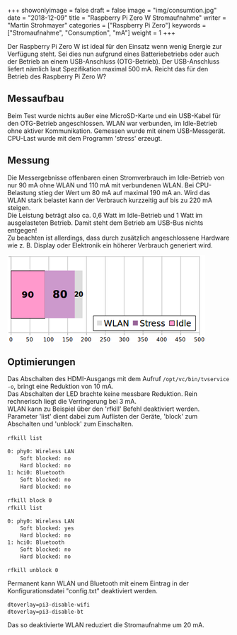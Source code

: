 +++
showonlyimage = false
draft = false
image = "img/consumtion.jpg"
date = "2018-12-09"
title = "Raspberry Pi Zero W Stromaufnahme"
writer = "Martin Strohmayer"
categories = ["Raspberry Pi Zero"] 
keywords = ["Stromaufnahme", "Consumption", "mA"]
weight = 1
+++


Der Raspberry Pi Zero W ist ideal für den Einsatz wenn wenig Energie zur Verfügung steht. Sei dies nun aufgrund eines Batteriebetriebs oder auch der Betrieb an einem USB-Anschluss (OTG-Betrieb). Der USB-Anschluss liefert nämlich laut Spezifikation maximal 500 mA. Reicht das für den Betrieb des Raspberry Pi Zero W?
<!--more-->

## Messaufbau

Beim Test wurde nichts außer eine MicroSD-Karte und ein USB-Kabel für den OTG-Betrieb angeschlossen. WLAN war verbunden, im Idle-Betrieb ohne aktiver Kommunikation. Gemessen wurde mit einem USB-Messgerät. CPU-Last wurde mit dem Programm 'stress' erzeugt. 


## Messung

Die Messergebnisse offenbaren einen Stromverbrauch im Idle-Betrieb von nur 90 mA ohne WLAN und 110 mA mit verbundenen WLAN. Bei CPU-Belastung stieg der Wert um 80 mA auf maximal 190 mA an. Wird das WLAN stark belastet kann der Verbrauch kurzzeitig auf bis zu 220 mA steigen.  
Die Leistung beträgt also ca. 0,6 Watt im Idle-Betrieb und 1 Watt im ausgelasteten Betrieb. Damit steht dem Betrieb am USB-Bus nichts entgegen!  
Zu beachten ist allerdings, dass durch zusätzlich angeschlossene Hardware wie z. B. Display oder Elektronik ein höherer Verbrauch generiert wird.

![Diagramm](../../img/Raspberry-Pi-zero-W-Stromaufnahme.png) 

## Optimierungen

Das Abschalten des HDMI-Ausgangs mit dem Aufruf ``/opt/vc/bin/tvservice -o``, bringt eine Reduktion von 10 mA.  
Das Abschalten der LED brachte keine messbare Reduktion. Rein rechnerisch liegt die Verringerung bei 3 mA.  
WLAN kann zu Beispiel über den 'rfkill' Befehl deaktiviert werden. Parameter 'list' dient dabei zum Auflisten der Geräte, 'block' zum Abschalten und 'unblock' zum Einschalten.

``rfkill list``
``` 
0: phy0: Wireless LAN
	Soft blocked: no
	Hard blocked: no
1: hci0: Bluetooth
	Soft blocked: no
	Hard blocked: no
```
``rfkill block 0``\
``rfkill list``
``` 
0: phy0: Wireless LAN
	Soft blocked: yes
	Hard blocked: no
1: hci0: Bluetooth
	Soft blocked: no
	Hard blocked: no
```
``rfkill unblock 0``

Permanent kann WLAN und Bluetooth mit einem Eintrag in der Konfigurationsdatei "config.txt" deaktiviert werden.

``` 
dtoverlay=pi3-disable-wifi
dtoverlay=pi3-disable-bt
```

Das so deaktivierte WLAN reduziert die Stromaufnahme um 20 mA. 

